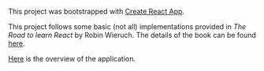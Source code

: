 This project was bootstrapped with
[Create React App](https://github.com/facebookincubator/create-react-app).

This project follows some basic (not all) implementations provided in _The Road to learn
React_ by Robin Wieruch. The details of the book can be found
[here](https://leanpub.com/the-road-to-learn-react).

[Here](http://bobby569.com/hackernews/) is the overview of the application.
